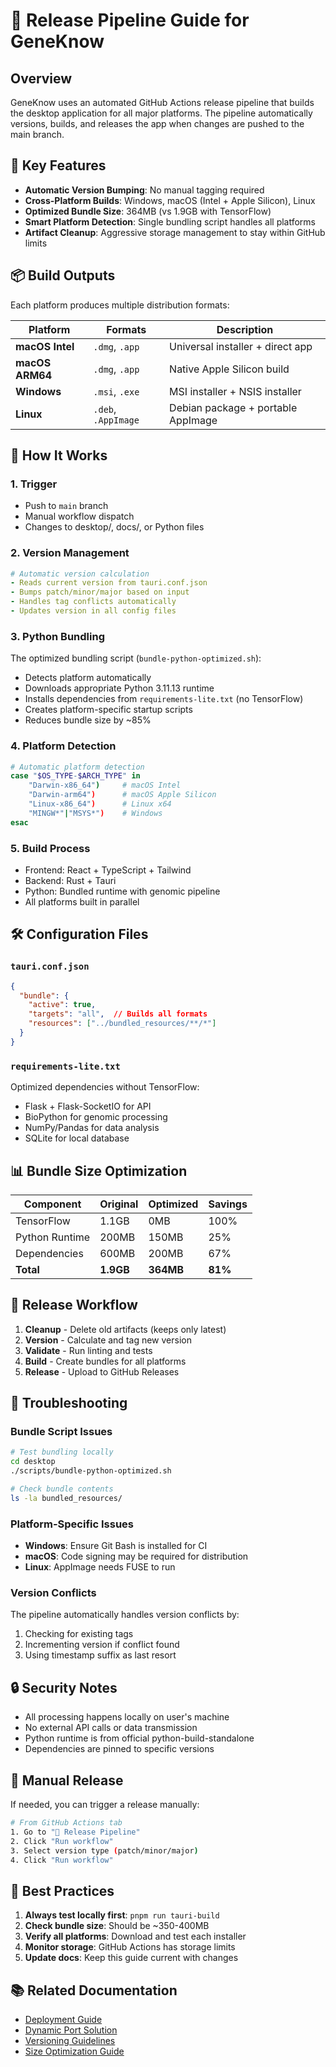 # 🚀 Release Pipeline Guide for GeneKnow

## Overview

GeneKnow uses an automated GitHub Actions release pipeline that builds the desktop application for all major platforms. The pipeline automatically versions, builds, and releases the app when changes are pushed to the main branch.

## 🎯 Key Features

- **Automatic Version Bumping**: No manual tagging required
- **Cross-Platform Builds**: Windows, macOS (Intel + Apple Silicon), Linux
- **Optimized Bundle Size**: 364MB (vs 1.9GB with TensorFlow)
- **Smart Platform Detection**: Single bundling script handles all platforms
- **Artifact Cleanup**: Aggressive storage management to stay within GitHub limits

## 📦 Build Outputs

Each platform produces multiple distribution formats:

| Platform | Formats | Description |
|----------|---------|-------------|
| **macOS Intel** | `.dmg`, `.app` | Universal installer + direct app |
| **macOS ARM64** | `.dmg`, `.app` | Native Apple Silicon build |
| **Windows** | `.msi`, `.exe` | MSI installer + NSIS installer |
| **Linux** | `.deb`, `.AppImage` | Debian package + portable AppImage |

## 🔧 How It Works

### 1. **Trigger**
- Push to `main` branch
- Manual workflow dispatch
- Changes to desktop/, docs/, or Python files

### 2. **Version Management**
```yaml
# Automatic version calculation
- Reads current version from tauri.conf.json
- Bumps patch/minor/major based on input
- Handles tag conflicts automatically
- Updates version in all config files
```

### 3. **Python Bundling**
The optimized bundling script (`bundle-python-optimized.sh`):
- Detects platform automatically
- Downloads appropriate Python 3.11.13 runtime
- Installs dependencies from `requirements-lite.txt` (no TensorFlow)
- Creates platform-specific startup scripts
- Reduces bundle size by ~85%

### 4. **Platform Detection**
```bash
# Automatic platform detection
case "$OS_TYPE-$ARCH_TYPE" in
    "Darwin-x86_64")     # macOS Intel
    "Darwin-arm64")      # macOS Apple Silicon
    "Linux-x86_64")      # Linux x64
    "MINGW*"|"MSYS*")    # Windows
esac
```

### 5. **Build Process**
- Frontend: React + TypeScript + Tailwind
- Backend: Rust + Tauri
- Python: Bundled runtime with genomic pipeline
- All platforms built in parallel

## 🛠️ Configuration Files

### `tauri.conf.json`
```json
{
  "bundle": {
    "active": true,
    "targets": "all",  // Builds all formats
    "resources": ["../bundled_resources/**/*"]
  }
}
```

### `requirements-lite.txt`
Optimized dependencies without TensorFlow:
- Flask + Flask-SocketIO for API
- BioPython for genomic processing
- NumPy/Pandas for data analysis
- SQLite for local database

## 📊 Bundle Size Optimization

| Component | Original | Optimized | Savings |
|-----------|----------|-----------|---------|
| TensorFlow | 1.1GB | 0MB | 100% |
| Python Runtime | 200MB | 150MB | 25% |
| Dependencies | 600MB | 200MB | 67% |
| **Total** | **1.9GB** | **364MB** | **81%** |

## 🚦 Release Workflow

1. **Cleanup** - Delete old artifacts (keeps only latest)
2. **Version** - Calculate and tag new version
3. **Validate** - Run linting and tests
4. **Build** - Create bundles for all platforms
5. **Release** - Upload to GitHub Releases

## 🐛 Troubleshooting

### Bundle Script Issues
```bash
# Test bundling locally
cd desktop
./scripts/bundle-python-optimized.sh

# Check bundle contents
ls -la bundled_resources/
```

### Platform-Specific Issues
- **Windows**: Ensure Git Bash is installed for CI
- **macOS**: Code signing may be required for distribution
- **Linux**: AppImage needs FUSE to run

### Version Conflicts
The pipeline automatically handles version conflicts by:
1. Checking for existing tags
2. Incrementing version if conflict found
3. Using timestamp suffix as last resort

## 🔒 Security Notes

- All processing happens locally on user's machine
- No external API calls or data transmission
- Python runtime is from official python-build-standalone
- Dependencies are pinned to specific versions

## 📝 Manual Release

If needed, you can trigger a release manually:
```bash
# From GitHub Actions tab
1. Go to "🚀 Release Pipeline"
2. Click "Run workflow"
3. Select version type (patch/minor/major)
4. Click "Run workflow"
```

## 🎯 Best Practices

1. **Always test locally first**: `pnpm run tauri-build`
2. **Check bundle size**: Should be ~350-400MB
3. **Verify all platforms**: Download and test each installer
4. **Monitor storage**: GitHub Actions has storage limits
5. **Update docs**: Keep this guide current with changes

## 📚 Related Documentation

- [Deployment Guide](DEPLOYMENT_GUIDE.md)
- [Dynamic Port Solution](DYNAMIC_PORT_SOLUTION.md)
- [Versioning Guidelines](VERSIONING_GUIDELINES.md)
- [Size Optimization Guide](SIZE_OPTIMIZATION_GUIDE.md) 